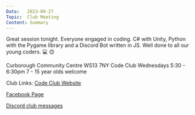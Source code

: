 ```yaml
---
Date:   2023-09-27
Topic:  Club Meeting
Content: Summary
---
```

Great session tonight. Everyone engaged in coding. C# with Unity, Python with the Pygame library and a Discord Bot written in JS. Well done to all our young coders. 💻 😊

Curborough Community Centre
WS13 7NY
Code Club
Wednesdays 5:30 - 6:30pm
7 - 15 year olds welcome

Club Links:
[Code Club Website](https://lichfield-code-club.github.io/)

[Facebook Page](https://www.facebook.com/LichfieldCoders)

[Discord club messages](https://discord.gg/szz6xGK)
